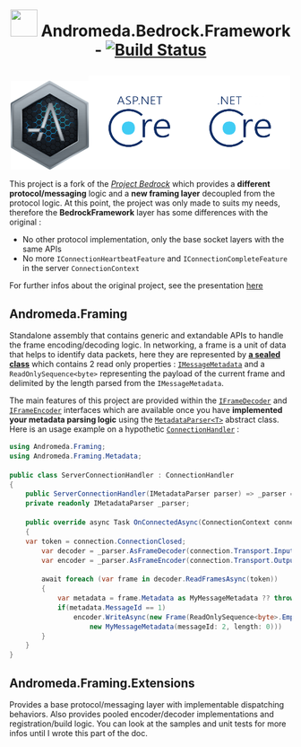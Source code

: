 # <p align="center"> <img src="https://gamepedia.cursecdn.com/minecraft_fr_gamepedia/e/ee/Bedrock.png" width="48" height="48" style="margin-bottom:-15"> Andromeda.Bedrock.Framework - [![Build Status](https://travis-ci.com/thenameless314159/Andromeda.BedrockFramework.svg?branch=master)](https://travis-ci.com/thenameless314159/Andromeda.BedrockFramework) </p>

<div style="text-align:center"><p align="center"><img src="https://raw.githubusercontent.com/thenameless314159/Andromeda.ServiceRegistration/master/andromeda_icon2.png?token=AFMTCCLAUUAALOP5UR4TWWC6JQ6Y6" width="140" height="158"><img src="https://raw.githubusercontent.com/thenameless314159/Andromeda.ServiceRegistration/master/ASP.NET-Core-Logo_2colors_Square_RGB.png?token=AFMTCCNPNVM6MBG7AF6E75K6JQTHI" width="180" height="168"><img src="https://raw.githubusercontent.com/thenameless314159/Andromeda.ServiceRegistration/master/NET-Core-Logo_2colors_Square_RGB.png?token=AFMTCCNORD45RRHKSS456HK6JQTJU" width="180" height="168"></p></div>

This project is a fork of the [*Project Bedrock*](https://github.com/aspnet/AspNetCore/issues/4772) which provides a **different protocol/messaging** logic and a **new framing layer** decoupled from the protocol logic. At this point, the project was only made to suits my needs, therefore the **BedrockFramework** layer has some differences with the original :

- No other protocol implementation, only the base socket layers with the same APIs
- No more `IConnectionHeartbeatFeature` and `IConnectionCompleteFeature` in the server `ConnectionContext`

For further infos about the original project, see the presentation [here](https://speakerdeck.com/davidfowl/project-bedrock)

## Andromeda.Framing

Standalone assembly that contains generic and extandable APIs to handle the frame encoding/decoding logic. In networking, a frame is a unit of data that helps to identify data packets, here they are represented by
[**a sealed class**](https://github.com/thenameless314159/Andromeda.BedrockFramework/blob/master/src/Andromeda.Framing/Frame.cs)  which contains 2 read only properties : [`IMessageMetadata`](https://github.com/thenameless314159/Andromeda.BedrockFramework/blob/master/src/Andromeda.Framing/Metadata/IMessageMetadata.cs) and a `ReadOnlySequence<byte>` representing the payload of the current frame and delimited by the length parsed from the `IMessageMetadata`.

The main features of this project are provided within the [`IFrameDecoder`](https://github.com/thenameless314159/Andromeda.BedrockFramework/blob/master/src/Andromeda.Framing/IFrameDecoder.cs) and [`IFrameEncoder`](https://github.com/thenameless314159/Andromeda.BedrockFramework/blob/master/src/Andromeda.Framing/IFrameEncoder.cs) interfaces which are available once you have **implemented your metadata parsing logic**  using the [`MetadataParser<T>`](https://github.com/thenameless314159/Andromeda.BedrockFramework/blob/master/src/Andromeda.Framing/Metadata/MetadataParser.cs) abstract class. Here is an usage example on a hypothetic [`ConnectionHandler`](https://docs.microsoft.com/en-us/dotnet/api/microsoft.aspnetcore.connections.connectionhandler?view=aspnetcore-3.1) :


```csharp
using Andromeda.Framing;
using Andromeda.Framing.Metadata;

public class ServerConnectionHandler : ConnectionHandler
{
    public ServerConnectionHandler(IMetadataParser parser) => _parser = parser;
    private readonly IMetadataParser _parser;

    public override async Task OnConnectedAsync(ConnectionContext connection)
    {
	var token = connection.ConnectionClosed;
        var decoder = _parser.AsFrameDecoder(connection.Transport.Input);
        var encoder = _parser.AsFrameEncoder(connection.Transport.Output, token);

        await foreach (var frame in decoder.ReadFramesAsync(token))
        {
            var metadata = frame.Metadata as MyMessageMetadata ?? throw new ArgumentException();
            if(metadata.MessageId == 1)
                encoder.WriteAsync(new Frame(ReadOnlySequence<byte>.Empty, 
                    new MyMessageMetadata(messageId: 2, length: 0)))
        }
    }
}
```

## Andromeda.Framing.Extensions

Provides a base protocol/messaging layer with implementable dispatching behaviors. Also provides pooled encoder/decoder implementations and registration/build logic. You can look at the samples and unit tests for more infos until I wrote this part of the doc.
